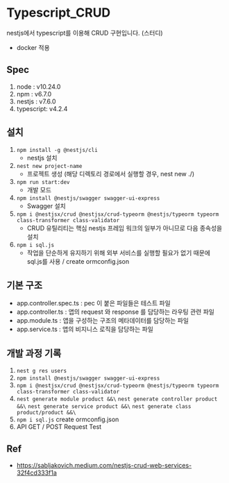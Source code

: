 # Typescript_CRUD
nestjs에서 typescript를 이용해 CRUD 구현입니다. (스터디)
- docker 적용


## Spec
1. node : v10.24.0
2. npm : v6.7.0
3. nestjs : v7.6.0
4. typescript: v4.2.4


## 설치
1. `npm install -g @nestjs/cli`
    - nestjs 설치
2. `nest new project-name`
    - 프로젝트 생성 (해당 디렉토리 경로에서 실행할 경우, nest new ./)
3. `npm run start:dev`
    - 개발 모드 
4. `npm install @nestjs/swagger swagger-ui-express` 
    - Swagger 설치
5. `npm i @nestjsx/crud @nestjsx/crud-typeorm @nestjs/typeorm typeorm class-transformer class-validator`
    - CRUD 유틸리티는 핵심 nestjs 프레임 워크의 일부가 아니므로 다음 종속성을 설치
6. `npm i sql.js`
    - 작업을 단순하게 유지하기 위해 외부 서비스를 실행할 필요가 없기 때문에 sql.js를 사용 / create ormconfig.json



## 기본 구조
- app.controller.spec.ts : pec 이 붙은 파일들은 테스트 파일
- app.controller.ts : 앱의 request 와 response 를 담당하는 라우팅 관련 파일
- app.module.ts : 앱을 구성하는 구조의 메타데이터를 담당하는 파일
- app.service.ts : 앱의 비지니스 로직을 담당하는 파일



## 개발 과정 기록
1. `nest g res users`
2. `npm install @nestjs/swagger swagger-ui-express` 
3. `npm i @nestjsx/crud @nestjsx/crud-typeorm @nestjs/typeorm typeorm class-transformer class-validator`
4. `nest generate module product &&\`
`nest generate controller product &&\`
`nest generate service product &&\`
`nest generate class product/product &&\`
5. `npm i sql.js` create ormconfig.json
6. API GET / POST Request Test



## Ref
- https://sabljakovich.medium.com/nestjs-crud-web-services-32f4cd333f1a
